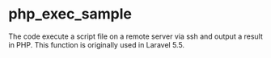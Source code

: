 # php_exec_sample
The code execute a script file on a remote server via ssh and output a result in PHP.  This function is originally used in Laravel 5.5.
